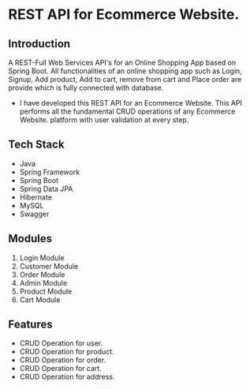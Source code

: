 # REST API for Ecommerce Website.

## Introduction
A REST-Full Web Services API's for an Online Shopping App based on Spring Boot. All functionalities of an online shopping app such as Login, Signup, Add product, Add to cart, remove from cart and Place order are provide which is fully connected with database.

* I have developed this REST API for an Ecommerce Website. This API performs all the fundamental CRUD operations of any Ecommerce Website. platform with user validation at every step.


## Tech Stack

* Java
* Spring Framework
* Spring Boot
* Spring Data JPA
* Hibernate
* MySQL
* Swagger

## Modules
1. Login Module
2. Customer Module
3. Order Module
4. Admin Module
5. Product Module
6. Cart Module

## Features

* CRUD Operation for user.
* CRUD Operation for product.
* CRUD Operation for order.
* CRUD Operation for cart.
* CRUD Operation for address.
